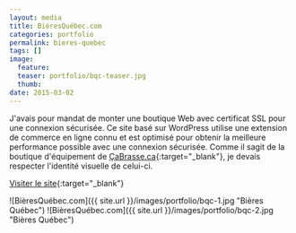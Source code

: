 ```yaml
---
layout: media
title: BièresQuébec.com
categories: portfolio
permalink: bieres-quebec
tags: [] 
image:
  feature:
  teaser: portfolio/bqc-teaser.jpg
  thumb:
date: 2015-03-02
---
```


J'avais pour mandat de monter une boutique Web avec certificat SSL pour une connexion sécurisée. Ce site basé sur WordPress utilise une extension de commerce en ligne connu et est optimisé pour obtenir la meilleure performance possible avec une connexion sécurisée. Comme il sagit de la boutique d'équipement de [ÇaBrasse.ca](http://www.cabrasse.ca){:target="_blank"}, je devais respecter l'identité visuelle de celui-ci.

[Visiter le site](https://www.bieresquebec.com){:target="_blank"}

![BièresQuébec.com]({{ site.url }}/images/portfolio/bqc-1.jpg "Bières Québec")
![BièresQuébec.com]({{ site.url }}/images/portfolio/bqc-2.jpg "Bières Québec")